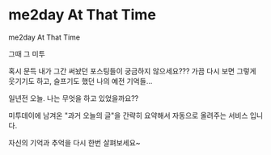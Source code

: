 me2day At That Time
=================

me2day At That Time

그때 그 미투

혹시 문득 내가 그간 써놨던 포스팅들이 궁금하지 않으세요??? 가끔 다시 보면 그렇게 웃기기도 하고, 슬프기도 했던 나의 예전 기억들... 

일년전 오늘. 나는 무엇을 하고 있었을까요?? 

미투데이에 남겨온 "과거 오늘의 글"을 간략히 요약해서 자동으로 올려주는 서비스 입니다. 

자신의 기억과 추억을 다시 한번 살펴보세요~
